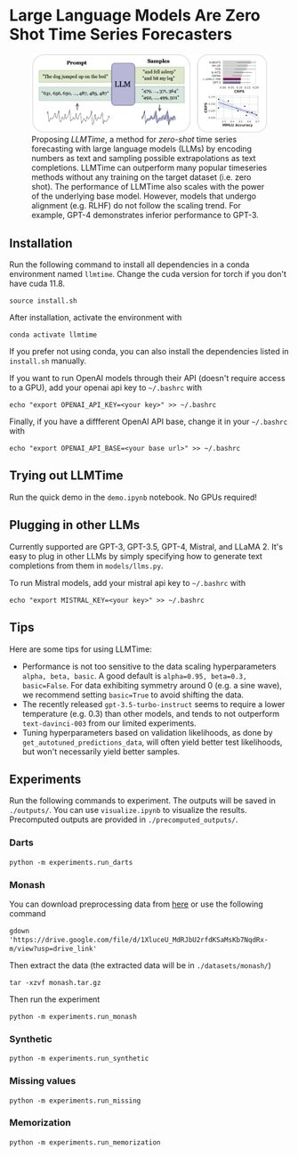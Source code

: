 # Large Language Models Are Zero Shot Time Series Forecasters

<figure>
  <img src="./assets/llmtime_top_fig.png" alt="Image">
  <figcaption> Proposing <em>LLMTime</em>, a method for <em>zero-shot</em> time series forecasting with large language models (LLMs) by encoding numbers as text and sampling possible extrapolations as text completions. LLMTime can outperform many popular timeseries methods without any training on the target dataset (i.e. zero shot). The performance of LLMTime also scales with the power of the underlying base model. However, models that undergo alignment (e.g. RLHF) do not follow the scaling trend. For example, GPT-4 demonstrates inferior performance to GPT-3. </figcaption>
</figure>

## Installation
Run the following command to install all dependencies in a conda environment named `llmtime`. Change the cuda version for torch if you don't have cuda 11.8. 
```
source install.sh
```
After installation, activate the environment with
```
conda activate llmtime
```
If you prefer not using conda, you can also install the dependencies listed in `install.sh` manually. 

If you want to run OpenAI models through their API (doesn't require access to a GPU), add your openai api key to `~/.bashrc` with
```
echo "export OPENAI_API_KEY=<your key>" >> ~/.bashrc
```

Finally, if you have a diffferent OpenAI API base, change it in your `~/.bashrc` with
```
echo "export OPENAI_API_BASE=<your base url>" >> ~/.bashrc
```

## Trying out LLMTime
Run the quick demo in the `demo.ipynb` notebook. No GPUs required!

## Plugging in other LLMs
Currently supported are GPT-3, GPT-3.5, GPT-4, Mistral, and LLaMA 2. It's easy to plug in other LLMs by simply specifying how to generate text completions from them in `models/llms.py`.

To run Mistral models, add your mistral api key to `~/.bashrc` with
```
echo "export MISTRAL_KEY=<your key>" >> ~/.bashrc
```

## Tips 
Here are some tips for using LLMTime:
- Performance is not too sensitive to the data scaling hyperparameters `alpha, beta, basic`. A good default is `alpha=0.95, beta=0.3, basic=False`. For data exhibiting symmetry around 0 (e.g. a sine wave), we recommend setting `basic=True` to avoid shifting the data.
- The recently released `gpt-3.5-turbo-instruct` seems to require a lower temperature (e.g. 0.3) than other models, and tends to not outperform `text-davinci-003` from our limited experiments.
- Tuning hyperparameters based on validation likelihoods, as done by `get_autotuned_predictions_data`, will often yield better test likelihoods, but won't necessarily yield better samples. 

## Experiments
Run the following commands to experiment. The outputs will be saved in `./outputs/`. You can use `visualize.ipynb` to visualize the results. Precomputed outputs are provided in `./precomputed_outputs/`.
### Darts
```
python -m experiments.run_darts
```
### Monash
You can download preprocessing data from [here](https://drive.google.com/file/d/1XluceU_MdRJbU2rfdKSaMsKb7NqdRx-m/view?usp=sharing) or use the following command
```
gdown 'https://drive.google.com/file/d/1XluceU_MdRJbU2rfdKSaMsKb7NqdRx-m/view?usp=drive_link'
```
Then extract the data (the extracted data will be in `./datasets/monash/`)
```
tar -xzvf monash.tar.gz
```
Then run the experiment
```
python -m experiments.run_monash
```
### Synthetic
```
python -m experiments.run_synthetic
```
### Missing values
```
python -m experiments.run_missing
```
### Memorization
```
python -m experiments.run_memorization
```
